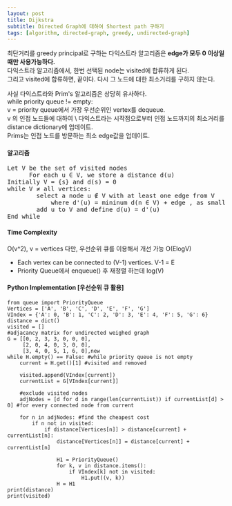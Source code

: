 ```yaml
---
layout: post
title: Dijkstra
subtitle: Directed Graph에 대하여 Shortest path 구하기
tags: [algorithm, directed-graph, greedy, undirected-graph]
---
```


최단거리를 greedy principal로 구하는 다익스트라 알고리즘은 **edge가 모두 0 이상일 때만 사용가능하다.** \
다익스트라 알고리즘에서, 한번 선택된 node는 visited에 합류하게 된다. \
그리고 visited에 합류하면, 끝이다. 다시 그 노드에 대한 최소거리를 구하지 않는다.

사실 다익스트라와 Prim's 알고리즘은 상당히 유사하다. \
while priority queue != empty: \
    v = priority queue에서 가장 우선순위인 vertex를 dequeue. \
    v 의 인접 노드들에 대하여 \ 
    다익스트라는 시작점으로부터 인접 노드까지의 최소거리를 distance dictionary에 업데이트.\
    Prims는 인접 노드를 방문하는 최소 edge값을 업데이트.



#### 알고리즘

<pre>
Let V be the set of visited nodes 
      For each u ∈ V, we store a distance d(u)  
Initially V = {s} and d(s) = 0
while V ≠ all vertices: 
        select a node u ∉ V with at least one edge from V 
            where d'(u) = mininum d(n ∈ V) + edge , as small as possible 
        add u to V and define d(u) = d'(u)
End while
</pre>

#### Time Complexity
O(v^2), v = vertices
다만, 우선순위 큐를 이용해서 개선 가능 O(ElogV)
- Each vertex can be connected to (V-1) vertices. V-1 = E
- Priority Queue에서 enqueue() 후 재정렬 하는데 log(V)

#### Python Implementation [우선순위 큐 활용]

```
from queue import PriorityQueue
Vertices = ['A', 'B', 'C', 'D', 'E', 'F', 'G']
VIndex = {'A': 0, 'B': 1, 'C': 2, 'D': 3, 'E': 4, 'F': 5, 'G': 6}
distance = dict()
visited = []
#adjacancy matrix for undirected weighed graph
G = [[0, 2, 3, 3, 0, 0, 0],
     [2, 0, 4, 0, 3, 0, 0],
     [3, 4, 0, 5, 1, 6, 0],new
while H.empty() == False: #while priority queue is not empty
    current = H.get()[1] #visited and removed

    visited.append(VIndex[current])
    currentList = G[VIndex[current]]

    #exclude visited nodes
    adjNodes = [d for d in range(len(currentList)) if currentList[d] > 0] #for every connected node from current

    for n in adjNodes: #find the cheapest cost
        if n not in visited:
            if distance[Vertices[n]] > distance[current] + currentList[n]:
                distance[Vertices[n]] = distance[current] + currentList[n]

                H1 = PriorityQueue()
                for k, v in distance.items():
                    if VIndex[k] not in visited:
                        H1.put((v, k))
                H = H1
print(distance)
print(visited)


        
```